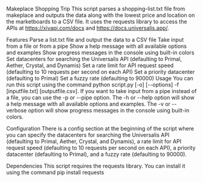 Makeplace Shopping Trip
This script parses a shopping-list.txt file from makeplace and outputs the data along with the lowest price and location on the marketboards to a CSV file. It uses the requests library to access the APIs at https://xivapi.com/docs and https://docs.universalis.app/.

Features
Parse a list.txt file and output the data to a CSV file
Take input from a file or from a pipe
Show a help message with all available options and examples
Show progress messages in the console using built-in colors
Set datacenters for searching the Universalis API (defaulting to Primal, Aether, Crystal, and Dynamis)
Set a rate limit for API request speed (defaulting to 10 requests per second on each API)
Set a priority datacenter (defaulting to Primal)
Set a fuzzy rate (defaulting to 90000)
Usage
You can run this script using the command python script.py [-o] [--options] -f [inputfile.txt] [outputfile.csv]. If you want to take input from a pipe instead of a file, you can use the -p or --pipe option. The -h or --help option will show a help message with all available options and examples. The -v or --verbose option will show progress messages in the console using built-in colors.

Configuration
There is a config section at the beginning of the script where you can specify the datacenters for searching the Universalis API (defaulting to Primal, Aether, Crystal, and Dynamis), a rate limit for API request speed (defaulting to 10 requests per second on each API), a priority datacenter (defaulting to Primal), and a fuzzy rate (defaulting to 90000).

Dependencies
This script requires the requests library. You can install it using the command pip install requests